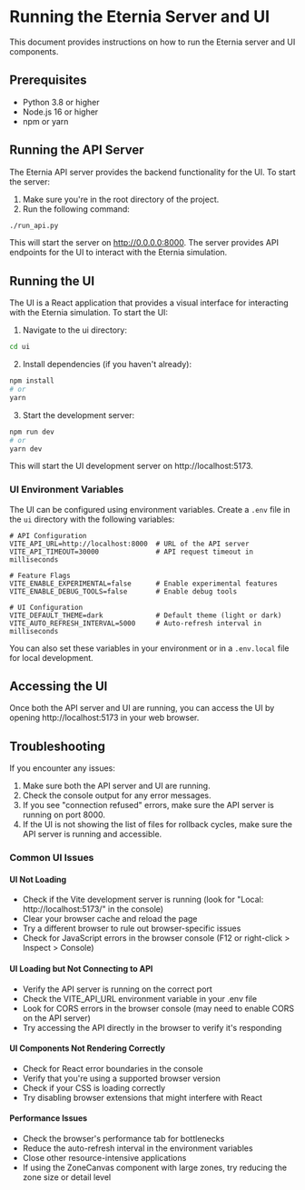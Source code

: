 # Running the Eternia Server and UI

This document provides instructions on how to run the Eternia server and UI components.

## Prerequisites

- Python 3.8 or higher
- Node.js 16 or higher
- npm or yarn

## Running the API Server

The Eternia API server provides the backend functionality for the UI. To start the server:

1. Make sure you're in the root directory of the project.
2. Run the following command:

```bash
./run_api.py
```

This will start the server on http://0.0.0.0:8000. The server provides API endpoints for the UI to interact with the Eternia simulation.

## Running the UI

The UI is a React application that provides a visual interface for interacting with the Eternia simulation. To start the UI:

1. Navigate to the ui directory:

```bash
cd ui
```

2. Install dependencies (if you haven't already):

```bash
npm install
# or
yarn
```

3. Start the development server:

```bash
npm run dev
# or
yarn dev
```

This will start the UI development server on http://localhost:5173.

### UI Environment Variables

The UI can be configured using environment variables. Create a `.env` file in the `ui` directory with the following variables:

```
# API Configuration
VITE_API_URL=http://localhost:8000  # URL of the API server
VITE_API_TIMEOUT=30000              # API request timeout in milliseconds

# Feature Flags
VITE_ENABLE_EXPERIMENTAL=false      # Enable experimental features
VITE_ENABLE_DEBUG_TOOLS=false       # Enable debug tools

# UI Configuration
VITE_DEFAULT_THEME=dark             # Default theme (light or dark)
VITE_AUTO_REFRESH_INTERVAL=5000     # Auto-refresh interval in milliseconds
```

You can also set these variables in your environment or in a `.env.local` file for local development.

## Accessing the UI

Once both the API server and UI are running, you can access the UI by opening http://localhost:5173 in your web browser.

## Troubleshooting

If you encounter any issues:

1. Make sure both the API server and UI are running.
2. Check the console output for any error messages.
3. If you see "connection refused" errors, make sure the API server is running on port 8000.
4. If the UI is not showing the list of files for rollback cycles, make sure the API server is running and accessible.

### Common UI Issues

#### UI Not Loading
- Check if the Vite development server is running (look for "Local: http://localhost:5173/" in the console)
- Clear your browser cache and reload the page
- Try a different browser to rule out browser-specific issues
- Check for JavaScript errors in the browser console (F12 or right-click > Inspect > Console)

#### UI Loading but Not Connecting to API
- Verify the API server is running on the correct port
- Check the VITE_API_URL environment variable in your .env file
- Look for CORS errors in the browser console (may need to enable CORS on the API server)
- Try accessing the API directly in the browser to verify it's responding

#### UI Components Not Rendering Correctly
- Check for React error boundaries in the console
- Verify that you're using a supported browser version
- Check if your CSS is loading correctly
- Try disabling browser extensions that might interfere with React

#### Performance Issues
- Check the browser's performance tab for bottlenecks
- Reduce the auto-refresh interval in the environment variables
- Close other resource-intensive applications
- If using the ZoneCanvas component with large zones, try reducing the zone size or detail level
